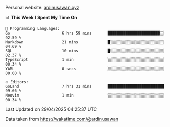 Personal website: [ardinusawan.xyz](https://ardinusawan.xyz)

<!--START_SECTION:waka-->
📊 **This Week I Spent My Time On** 

```text
💬 Programming Languages: 
Go                       6 hrs 59 mins       ███████████████████████░░   92.59 % 
Markdown                 21 mins             █░░░░░░░░░░░░░░░░░░░░░░░░   04.69 % 
SQL                      10 mins             █░░░░░░░░░░░░░░░░░░░░░░░░   02.37 % 
TypeScript               1 min               ░░░░░░░░░░░░░░░░░░░░░░░░░   00.34 % 
YAML                     0 secs              ░░░░░░░░░░░░░░░░░░░░░░░░░   00.00 % 

🔥 Editors: 
GoLand                   7 hrs 31 mins       █████████████████████████   99.66 % 
Neovim                   1 min               ░░░░░░░░░░░░░░░░░░░░░░░░░   00.34 % 
```


 Last Updated on 29/04/2025 04:25:37 UTC
<!--END_SECTION:waka-->
Data taken from https://wakatime.com/@ardinusawan
